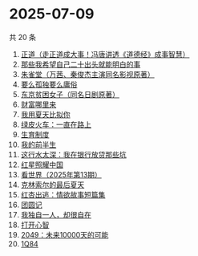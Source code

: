 # 2025-07-09

共 20 条

<!-- BEGIN WEREAD -->
<!-- 最后更新时间 2025-07-09 12:40:47 +0800 -->
1. [正道（走正道成大事！冯唐讲透《道德经》成事智慧）](https://weread.qq.com/web/bookDetail/24332af0813aba184g018628)
1. [那些我希望自己二十出头就能明白的事](https://weread.qq.com/web/bookDetail/eba32660813aba0edg0190fb)
1. [朱雀堂（万茜、秦俊杰主演同名影视原著）](https://weread.qq.com/web/bookDetail/fc632890813aba149g0104ed)
1. [要么孤独要么庸俗](https://weread.qq.com/web/bookDetail/83b327d0813aba1a2g0147f6)
1. [东京贫困女子（同名日剧原著）](https://weread.qq.com/web/bookDetail/26232650726a0c0e262f770)
1. [财富哪里来](https://weread.qq.com/web/bookDetail/db132e70813ab7ec0g01236f)
1. [我用夏天比拟你](https://weread.qq.com/web/bookDetail/6ba32380813aba18cg0100c0)
1. [绿皮火车：一直在路上](https://weread.qq.com/web/bookDetail/12a32de0813aba15cg018ce8)
1. [生育制度](https://weread.qq.com/web/bookDetail/f9132af07165a293f91a6ec)
1. [我的前半生](https://weread.qq.com/web/bookDetail/6b732340813aba15cg0140db)
1. [这行水太深：我在银行放贷那些坑](https://weread.qq.com/web/bookDetail/23332960813aba149g012c0f)
1. [红星照耀中国](https://weread.qq.com/web/bookDetail/8ba32ef07183b76a8ba27cd)
1. [看世界（2025年第13期）](https://weread.qq.com/web/bookDetail/a5532f50813aba165g019883)
1. [克林索尔的最后夏天](https://weread.qq.com/web/bookDetail/2eb32580813aba09dg01940c)
1. [红杏出逃：情欲故事短篇集](https://weread.qq.com/web/bookDetail/5f9323c0813ab9faeg01613e)
1. [团圆记](https://weread.qq.com/web/bookDetail/b64323c0813ab9595g0181f0)
1. [我独自一人，却很自在](https://weread.qq.com/web/bookDetail/f6832190813aba182g011052)
1. [打开心智](https://weread.qq.com/web/bookDetail/d13322c072b449f7d13b204)
1. [2049：未来10000天的可能](https://weread.qq.com/web/bookDetail/bdd325d0813aba18dg0142a8)
1. [1Q84](https://weread.qq.com/web/bookDetail/f4e32120813ab743ag012212)
<!-- END WEREAD -->